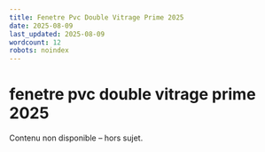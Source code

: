 ```yaml
---
title: Fenetre Pvc Double Vitrage Prime 2025
date: 2025-08-09
last_updated: 2025-08-09
wordcount: 12
robots: noindex
---
```


# fenetre pvc double vitrage prime 2025

Contenu non disponible – hors sujet.